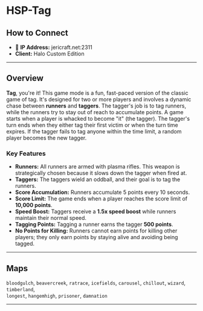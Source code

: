 # HSP-Tag

## How to Connect

* 🔗 **IP Address:** jericraft.net:2311
* **Client:** Halo Custom Edition

---

## Overview

**Tag**, you're it! This game mode is a fun, fast-paced version of the classic game of tag. It's designed for two or
more players and involves a dynamic chase between **runners** and **taggers**. The tagger's job is to tag runners, while
the runners try to stay out of reach to accumulate points. A game starts when a player is whacked to become "it" (the
tagger). The tagger's turn ends when they either tag their first victim or when the turn time expires. If the tagger
fails to tag anyone within the time limit, a random player becomes the new tagger.

### Key Features

- **Runners:** All runners are armed with plasma rifles. This weapon is strategically chosen because it slows down the
  tagger when fired at.
- **Taggers:** The taggers wield an oddball, and their goal is to tag the runners.
- **Score Accumulation:** Runners accumulate 5 points every 10 seconds.
- **Score Limit:** The game ends when a player reaches the score limit of **10,000 points**.
- **Speed Boost:** Taggers receive a **1.5x speed boost** while runners maintain their normal speed.
- **Tagging Points:** Tagging a runner earns the tagger **500 points**.
- **No Points for Killing:** Runners cannot earn points for killing other players; they only earn points by staying
  alive and avoiding being tagged.

---

## Maps

`bloodgulch`, `beavercreek`, `ratrace`, `icefields`, `carousel`, `chillout`, `wizard`, `timberland`,  
`longest`, `hangemhigh`, `prisoner`, `damnation`

---